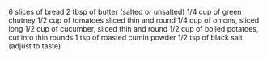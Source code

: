 6 slices of bread
2 tbsp of butter (salted or unsalted)
1/4 cup of green chutney
1/2 cup of tomatoes sliced thin and round
1/4 cup of onions, sliced long
1/2 cup of cucumber, sliced thin and round
1/2 cup of boiled potatoes, cut into thin rounds
1 tsp of roasted cumin powder
1/2 tsp of black salt (adjust to taste)
